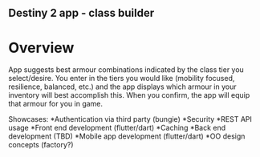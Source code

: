 ## Destiny 2 app - class builder

# Overview

App suggests best armour combinations indicated by the class tier you select/desire. You enter in the tiers you would like (mobility focused, resilience, balanced, etc.) and the app displays which armour in your inventory will best accomplish this. When you confirm, the app will equip that armour for you in game. 

Showcases:
*Authentication via third party (bungie)
*Security
*REST API usage
*Front end development (flutter/dart)
*Caching 
*Back end development (TBD)
*Mobile app development (flutter/dart)
*OO design concepts (factory?)
